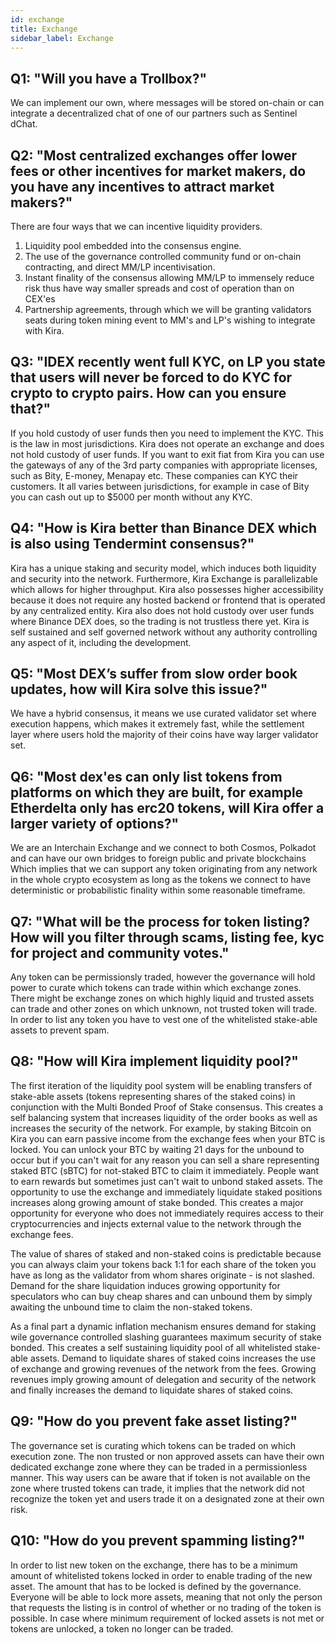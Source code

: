 ```yaml
---
id: exchange
title: Exchange
sidebar_label: Exchange
---
```


## Q1: "Will you have a Trollbox?"
We can implement our own, where messages will be stored on-chain or can integrate a decentralized chat of one of our partners such as Sentinel dChat.

## Q2: "Most centralized exchanges offer lower fees or other incentives for market makers, do you have any incentives to attract market makers?"
There are four ways that we can incentive liquidity providers.
1. Liquidity pool embedded into the consensus engine.
2. The use of the governance controlled community fund or on-chain contracting, and direct
MM/LP incentivisation.
3. Instant finality of the consensus allowing MM/LP to immensely reduce risk thus have way
smaller spreads and cost of operation than on CEX'es
4. Partnership agreements, through which we will be granting validators seats during token
mining event to MM's and LP's wishing to integrate with Kira.

## Q3: "IDEX recently went full KYC, on LP you state that users will never be forced to do KYC for crypto to crypto pairs. How can you ensure that?"
If you hold custody of user funds then you need to implement the KYC. This is the law in 
most jurisdictions. Kira does not operate an exchange and does not hold custody of user funds.
If you want to exit fiat from Kira you can use the gateways of any of the 3rd party companies
with appropriate licenses, such as Bity, E-money, Menapay etc. These companies can KYC
their customers. It all varies between jurisdictions, for example in case of Bity you can cash out
up to $5000 per month without any KYC.

## Q4: "How is Kira better than Binance DEX which is also using Tendermint consensus?"
Kira has a unique staking and security model, which induces both liquidity and security
into the network. Furthermore, Kira Exchange is parallelizable which allows for higher
throughput. Kira also possesses higher accessibility because it does not require any hosted
backend or frontend that is operated by any centralized entity. Kira also does not hold custody
over user funds where Binance DEX does, so the trading is not trustless there yet. Kira is self
sustained and self governed network without any authority controlling any aspect of it, including the development.

## Q5: "Most DEX’s suffer from slow order book updates, how will Kira solve this issue?"
We have a hybrid consensus, it means we use curated validator set where execution
happens, which makes it extremely fast, while the settlement layer where users hold the
majority of their coins have way larger validator set.

## Q6: "Most dex'es can only list tokens from platforms on which they are built, for example Etherdelta only has erc20 tokens, will Kira offer a larger variety of options?"
We are an Interchain Exchange and we connect to both Cosmos, Polkadot and can have
our own bridges to foreign public and private blockchains Which implies that we can support any
token originating from any network in the whole crypto ecosystem as long as the tokens we
connect to have deterministic or probabilistic finality within some reasonable timeframe.

## Q7: "What will be the process for token listing? How will you filter through scams, listing fee, kyc for project and community votes."
Any token can be permissionsly traded, however the governance will hold power to
curate which tokens can trade within which exchange zones. There might be exchange zones
on which highly liquid and trusted assets can trade and other zones on which unknown, not
trusted token will trade. In order to list any token you have to vest one of the whitelisted
stake-able assets to prevent spam.

## Q8: "How will Kira implement liquidity pool?"
The first iteration of the liquidity pool system will be enabling transfers of stake-able
assets (tokens representing shares of the staked coins) in conjunction with the Multi Bonded
Proof of Stake consensus. This creates a self balancing system that increases liquidity of the
order books as well as increases the security of the network.
For example, by staking Bitcoin on Kira you can earn passive income from the exchange fees
when your BTC is locked. You can unlock your BTC by waiting 21 days for the unbound to occur
but if you can't wait for any reason you can sell a share representing staked BTC (sBTC) for
not-staked BTC to claim it immediately.
People want to earn rewards but sometimes just can't wait to unbond staked assets. The
opportunity to use the exchange and immediately liquidate staked positions increases along
growing amount of stake bonded. This creates a major opportunity for everyone who does not
immediately requires access to their cryptocurrencies and injects external value to the network
through the exchange fees.

The value of shares of staked and non-staked coins is predictable because you can always
claim your tokens back 1:1 for each share of the token you have as long as the validator from
whom shares originate - is not slashed. Demand for the share liquidation induces growing
opportunity for speculators who can buy cheap shares and can unbound them by simply
awaiting the unbound time to claim the non-staked tokens.

As a final part a dynamic inflation mechanism ensures demand for staking wile governance
controlled slashing guarantees maximum security of stake bonded. This creates a self
sustaining liquidity pool of all whitelisted stake-able assets. Demand to liquidate shares of
staked coins increases the use of exchange and growing revenues of the network from the fees.
Growing revenues imply growing amount of delegation and security of the network and finally
increases the demand to liquidate shares of staked coins.

## Q9: "How do you prevent fake asset listing?"
The governance set is curating which tokens can be traded on which execution zone.
The non trusted or non approved assets can have their own dedicated exchange zone where
they can be traded in a permissionless manner. This way users can be aware that if token is not
available on the zone where trusted tokens can trade, it implies that the network did not
recognize the token yet and users trade it on a designated zone at their own risk.

## Q10: "How do you prevent spamming listing?"
In order to list new token on the exchange, there has to be a minimum amount of
whitelisted tokens locked in order to enable trading of the new asset. The amount that has to be
locked is defined by the governance. Everyone will be able to lock more assets, meaning that
not only the person that requests the listing is in control of whether or no trading of the token is
possible. In case where minimum requirement of locked assets is not met or tokens are
unlocked, a token no longer can be traded.
    